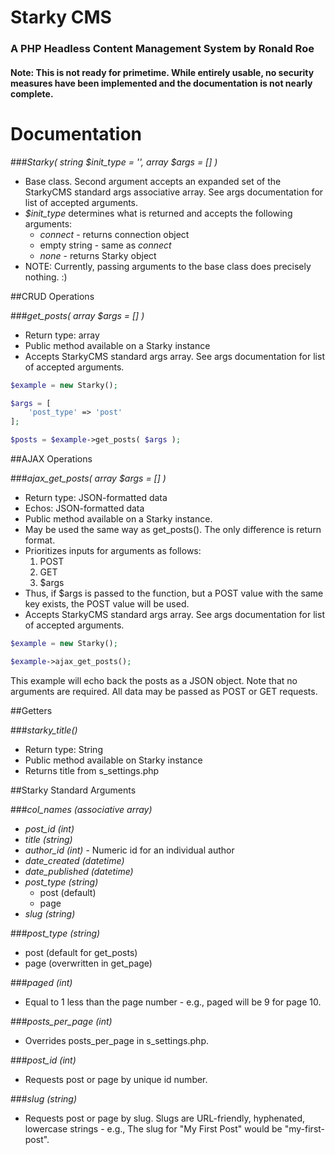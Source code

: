 # Starky CMS
### A PHP Headless Content Management System by Ronald Roe

#### Note: This is not ready for primetime. While entirely usable, no security measures have been implemented and the documentation is not nearly complete.

# Documentation

###*Starky( string $init_type = '', array $args = [] )*

- Base class. Second argument accepts an expanded set of the StarkyCMS standard args associative array. See args documentation for list of accepted arguments.
- *$init_type* determines what is returned and accepts the following arguments:
	- *connect* - returns connection object
	- empty string - same as *connect*
	- *none* - returns Starky object
- NOTE: Currently, passing arguments to the base class does precisely nothing. :)


##CRUD Operations

###*get_posts( array $args = [] )*

- Return type: array
- Public method available on a Starky instance
- Accepts StarkyCMS standard args array. See args documentation for list of accepted arguments.
```PHP
$example = new Starky();

$args = [
	'post_type' => 'post'
];

$posts = $example->get_posts( $args );
```



##AJAX Operations

###*ajax_get_posts( array $args = [] )*

- Return type: JSON-formatted data
- Echos: JSON-formatted data
- Public method available on a Starky instance.
- May be used the same way as get_posts(). The only difference is return format.
- Prioritizes inputs for arguments as follows:
	1. POST
	2. GET
	3. $args
- Thus, if $args is passed to the function, but a POST value with the same key exists, the POST value will be used.
- Accepts StarkyCMS standard args array. See args documentation for list of accepted arguments.
```PHP
$example = new Starky();

$example->ajax_get_posts();
```
This example will echo back the posts as a JSON object.
Note that no arguments are required. All data may be passed as POST or GET requests. 


##Getters

###*starky_title()*
- Return type: String
- Public method available on Starky instance
- Returns title from s_settings.php

##Starky Standard Arguments

###*col_names (associative array)*

- *post_id (int)*
- *title (string)*
- *author_id (int)* - Numeric id for an individual author
- *date_created (datetime)*
- *date_published (datetime)*
- *post_type (string)*
	- post (default)  
	- page  
- *slug (string)*

###*post_type (string)*

- post (default for get_posts)
- page (overwritten in get_page)

###*paged (int)*

- Equal to 1 less than the page number - e.g., paged will be 9 for page 10.

###*posts_per_page (int)*

- Overrides posts_per_page in s_settings.php.

###*post_id (int)*

- Requests post or page by unique id number.

###*slug (string)*

- Requests post or page by slug. Slugs are URL-friendly, hyphenated, lowercase strings - e.g., The slug for "My First Post" would be "my-first-post".